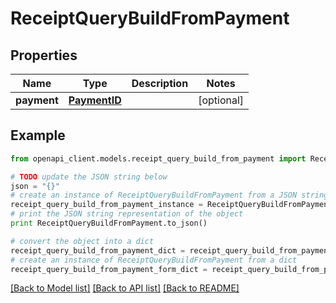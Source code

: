 # ReceiptQueryBuildFromPayment


## Properties
Name | Type | Description | Notes
------------ | ------------- | ------------- | -------------
**payment** | [**PaymentID**](PaymentID.md) |  | [optional] 

## Example

```python
from openapi_client.models.receipt_query_build_from_payment import ReceiptQueryBuildFromPayment

# TODO update the JSON string below
json = "{}"
# create an instance of ReceiptQueryBuildFromPayment from a JSON string
receipt_query_build_from_payment_instance = ReceiptQueryBuildFromPayment.from_json(json)
# print the JSON string representation of the object
print ReceiptQueryBuildFromPayment.to_json()

# convert the object into a dict
receipt_query_build_from_payment_dict = receipt_query_build_from_payment_instance.to_dict()
# create an instance of ReceiptQueryBuildFromPayment from a dict
receipt_query_build_from_payment_form_dict = receipt_query_build_from_payment.from_dict(receipt_query_build_from_payment_dict)
```
[[Back to Model list]](../README.md#documentation-for-models) [[Back to API list]](../README.md#documentation-for-api-endpoints) [[Back to README]](../README.md)


